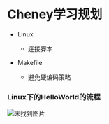 # Cheney学习规划

+ Linux

  + 连接脚本
+ Makefile
    + 避免硬编码策略

### Linux下的HelloWorld的流程

![未找到图片](D:\gitRepo_my\cheney-du.github.io\helloworld2.png)